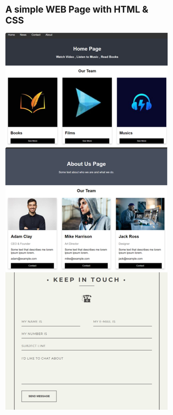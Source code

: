 # A simple WEB Page with HTML & CSS

<img src="https://github.com/AHGh1386/HTML-WEB-PAGE/blob/main/Screenshots/home%20page.png">
<img src="https://github.com/AHGh1386/HTML-WEB-PAGE/blob/main/Screenshots/about%20page.png">
<img src="https://github.com/AHGh1386/HTML-WEB-PAGE/blob/main/Screenshots/contact%20page.png">


